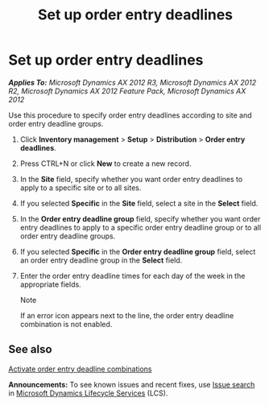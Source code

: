 ﻿---
title: Set up order entry deadlines
TOCTitle: Set up order entry deadlines
ms:assetid: a37c2cbc-0ec1-4b51-a1ae-b37238ce0798
ms:mtpsurl: https://technet.microsoft.com/en-us/library/Gg213404(v=AX.60)
ms:contentKeyID: 36058809
ms.date: 04/18/2014
mtps_version: v=AX.60
---

# Set up order entry deadlines 


_**Applies To:** Microsoft Dynamics AX 2012 R3, Microsoft Dynamics AX 2012 R2, Microsoft Dynamics AX 2012 Feature Pack, Microsoft Dynamics AX 2012_

Use this procedure to specify order entry deadlines according to site and order entry deadline groups.

1.  Click **Inventory management** \> **Setup** \> **Distribution** \> **Order entry deadlines**.

2.  Press CTRL+N or click **New** to create a new record.

3.  In the **Site** field, specify whether you want order entry deadlines to apply to a specific site or to all sites.

4.  If you selected **Specific** in the **Site** field, select a site in the **Select** field.

5.  In the **Order entry deadline group** field, specify whether you want order entry deadlines to apply to a specific order entry deadline group or to all order entry deadline groups.

6.  If you selected **Specific** in the **Order entry deadline group** field, select an order entry deadline group in the **Select** field.

7.  Enter the order entry deadline times for each day of the week in the appropriate fields.
    

    > [!NOTE]
    > <P>If an error icon appears next to the line, the order entry deadline combination is not enabled.</P>



## See also

[Activate order entry deadline combinations](activate-order-entry-deadline-combinations.md)

  
**Announcements:** To see known issues and recent fixes, use [Issue search](http://go.microsoft.com/fwlink/?linkid=389258) in [Microsoft Dynamics Lifecycle Services](http://go.microsoft.com/fwlink/?linkid=306505) (LCS).

